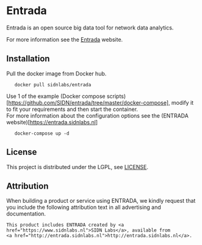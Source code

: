 # Entrada

Entrada is an open source big data tool for network data analytics.

For more information see the [Entrada](http://entrada.sidnlabs.nl/) website.


## Installation

Pull the docker image from Docker hub.  

```
   docker pull sidnlabs/entrada

```

Use 1 of the example (Docker compose scripts)[https://github.com/SIDN/entrada/tree/master/docker-compose], modify it to fit your requirements and then start the container.  
For more information about the configuration options see the (ENTRADA website)[https://entrada.sidnlabs.nl]

```
   docker-compose up -d

```


## License

This project is distributed under the LGPL, see [LICENSE](LICENSE).

## Attribution

When building a product or service using ENTRADA, we kindly request that you include the following attribution text in all advertising and documentation.
```
This product includes ENTRADA created by <a href="https://www.sidnlabs.nl">SIDN Labs</a>, available from
<a href="http://entrada.sidnlabs.nl">http://entrada.sidnlabs.nl</a>.
```

